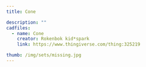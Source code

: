 ```yaml
---
title: Cone

description: ""
cadfiles:
  - name: Cone
    creator: Rokenbok kid*spark
    link: https://www.thingiverse.com/thing:325219

thumb: /img/sets/missing.jpg
---
```

